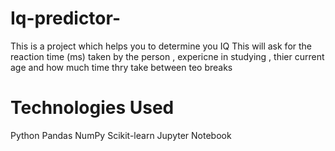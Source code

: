 # Iq-predictor-
This is a project which helps you to determine you IQ
This will ask for the reaction time (ms) taken by the person , expericne in studying , thier current age and how much time thry take between teo breaks 
# Technologies Used 
Python
Pandas
NumPy
Scikit-learn
Jupyter Notebook 


